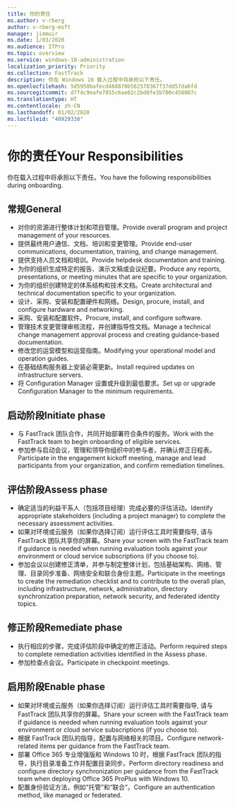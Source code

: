 ```yaml
---
title: 你的责任
ms.author: v-rberg
author: v-rberg-msft
manager: jimmuir
ms.date: 1/03/2020
ms.audience: ITPro
ms.topic: overview
ms.service: windows-10-administration
localization_priority: Priority
ms.collection: FastTrack
description: 你在 Windows 10 载入过程中将承担以下责任。
ms.openlocfilehash: 5d5950bafecd468870b562578367f37dd57da6fd
ms.sourcegitcommit: d7f4c9eafe7855c6ae02c2bd0fe3b700c458007c
ms.translationtype: HT
ms.contentlocale: zh-CN
ms.lasthandoff: 01/02/2020
ms.locfileid: "40929338"
---
```

# <a name="your-responsibilities"></a><span data-ttu-id="f59b6-103">你的责任</span><span class="sxs-lookup"><span data-stu-id="f59b6-103">Your Responsibilities</span></span>

<span data-ttu-id="f59b6-104">你在载入过程中将承担以下责任。</span><span class="sxs-lookup"><span data-stu-id="f59b6-104">You have the following responsibilities during onboarding.</span></span>

## <a name="general"></a><span data-ttu-id="f59b6-105">常规</span><span class="sxs-lookup"><span data-stu-id="f59b6-105">General</span></span>

- <span data-ttu-id="f59b6-106">对你的资源进行整体计划和项目管理。</span><span class="sxs-lookup"><span data-stu-id="f59b6-106">Provide overall program and project management of your resources.</span></span>
- <span data-ttu-id="f59b6-107">提供最终用户通信、文档、培训和变更管理。</span><span class="sxs-lookup"><span data-stu-id="f59b6-107">Provide end-user communications, documentation, training, and change management.</span></span>
- <span data-ttu-id="f59b6-108">提供支持人员文档和培训。</span><span class="sxs-lookup"><span data-stu-id="f59b6-108">Provide helpdesk documentation and training.</span></span>
- <span data-ttu-id="f59b6-109">为你的组织生成特定的报告、演示文稿或会议纪要。</span><span class="sxs-lookup"><span data-stu-id="f59b6-109">Produce any reports, presentations, or meeting minutes that are specific to your organization.</span></span>
- <span data-ttu-id="f59b6-110">为你的组织创建特定的体系结构和技术文档。</span><span class="sxs-lookup"><span data-stu-id="f59b6-110">Create architectural and technical documentation specific to your organization.</span></span>
- <span data-ttu-id="f59b6-111">设计、采购、安装和配置硬件和网络。</span><span class="sxs-lookup"><span data-stu-id="f59b6-111">Design, procure, install, and configure hardware and networking.</span></span>
- <span data-ttu-id="f59b6-112">采购、安装和配置软件。</span><span class="sxs-lookup"><span data-stu-id="f59b6-112">Procure, install, and configure software.</span></span>
- <span data-ttu-id="f59b6-113">管理技术变更管理审核流程，并创建指导性文档。</span><span class="sxs-lookup"><span data-stu-id="f59b6-113">Manage a technical change management approval process and creating guidance-based documentation.</span></span>
- <span data-ttu-id="f59b6-114">修改您的运营模型和运营指南。</span><span class="sxs-lookup"><span data-stu-id="f59b6-114">Modifying your operational model and operation guides.</span></span>
- <span data-ttu-id="f59b6-115">在基础结构服务器上安装必需更新。</span><span class="sxs-lookup"><span data-stu-id="f59b6-115">Install required updates on infrastructure servers.</span></span>
- <span data-ttu-id="f59b6-116">将 Configuration Manager 设置或升级到最低要求。</span><span class="sxs-lookup"><span data-stu-id="f59b6-116">Set up or upgrade Configuration Manager to the minimum requirements.</span></span>

## <a name="initiate-phase"></a><span data-ttu-id="f59b6-117">启动阶段</span><span class="sxs-lookup"><span data-stu-id="f59b6-117">Initiate phase</span></span>

- <span data-ttu-id="f59b6-118">与 FastTrack 团队合作，共同开始部署符合条件的服务。</span><span class="sxs-lookup"><span data-stu-id="f59b6-118">Work with the FastTrack team to begin onboarding of eligible services.</span></span>
- <span data-ttu-id="f59b6-119">参加参与启动会议，管理和领导你组织中的参与者，并确认修正日程表。</span><span class="sxs-lookup"><span data-stu-id="f59b6-119">Participate in the engagement kickoff meeting, manage and lead participants from your organization, and confirm remediation timelines.</span></span>

## <a name="assess-phase"></a><span data-ttu-id="f59b6-120">评估阶段</span><span class="sxs-lookup"><span data-stu-id="f59b6-120">Assess phase</span></span>

- <span data-ttu-id="f59b6-121">确定适当的利益干系人（包括项目经理）完成必要的评估活动。</span><span class="sxs-lookup"><span data-stu-id="f59b6-121">Identify appropriate stakeholders (including a project manager) to complete the necessary assessment activities.</span></span>
- <span data-ttu-id="f59b6-122">如果对环境或云服务（如果你选择订阅）运行评估工具时需要指导, 请与 FastTrack 团队共享你的屏幕。</span><span class="sxs-lookup"><span data-stu-id="f59b6-122">Share your screen with the FastTrack team if guidance is needed when running evaluation tools against your environment or cloud service subscriptions (if you choose to).</span></span>
- <span data-ttu-id="f59b6-123">参加会议以创建修正清单，并参与制定整体计划，包括基础架构、网络、管理、目录同步准备、网络安全和联合身份主题。</span><span class="sxs-lookup"><span data-stu-id="f59b6-123">Participate in the meetings to create the remediation checklist and to contribute to the overall plan, including infrastructure, network, administration, directory synchronization preparation, network security, and federated identity topics.</span></span>

## <a name="remediate-phase"></a><span data-ttu-id="f59b6-124">修正阶段</span><span class="sxs-lookup"><span data-stu-id="f59b6-124">Remediate phase</span></span>

- <span data-ttu-id="f59b6-125">执行相应的步骤，完成评估阶段中确定的修正活动。</span><span class="sxs-lookup"><span data-stu-id="f59b6-125">Perform required steps to complete remediation activities identified in the Assess phase.</span></span>
- <span data-ttu-id="f59b6-126">参加检查点会议。</span><span class="sxs-lookup"><span data-stu-id="f59b6-126">Participate in checkpoint meetings.</span></span>

## <a name="enable-phase"></a><span data-ttu-id="f59b6-127">启用阶段</span><span class="sxs-lookup"><span data-stu-id="f59b6-127">Enable phase</span></span>

- <span data-ttu-id="f59b6-128">如果对环境或云服务（如果你选择订阅）运行评估工具时需要指导, 请与 FastTrack 团队共享你的屏幕。</span><span class="sxs-lookup"><span data-stu-id="f59b6-128">Share your screen with the FastTrack team if guidance is needed when running evaluation tools against your environment or cloud service subscriptions (if you choose to).</span></span>
- <span data-ttu-id="f59b6-129">根据 FastTrack 团队的指导，配置与网络相关的项目。</span><span class="sxs-lookup"><span data-stu-id="f59b6-129">Configure network-related items per guidance from the FastTrack team.</span></span>
- <span data-ttu-id="f59b6-130">部署 Office 365 专业增强版和 Windows 10 时，根据 FastTrack 团队的指导，执行目录准备工作并配置目录同步。</span><span class="sxs-lookup"><span data-stu-id="f59b6-130">Perform directory readiness and configure directory synchronization per guidance from the FastTrack team when deploying Office 365 ProPlus with Windows 10.</span></span>
- <span data-ttu-id="f59b6-131">配置身份验证方法，例如“托管”和“联合”。</span><span class="sxs-lookup"><span data-stu-id="f59b6-131">Configure an authentication method, like managed or federated.</span></span>







  

  

 